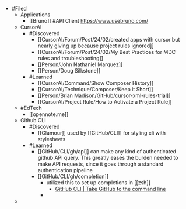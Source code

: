 - #Filed
	- Applications
		- [[Bruno]] #API Client https://www.usebruno.com/
	- CursorAI
		- #Discovered
			- [[CursorAI/Forum/Post/24/02/created apps with cursor but nearly giving up because project rules ignored]]
			- [[CursorAI/Forum/Post/24/02/My Best Practices for MDC rules and troubleshooting]]
			- [[Person/John Nathaniel Marquez]]
			- [[Person/Doug Silkstone]]
		- #Learned
			- [[CursorAI/Command/Show Composer History]]
			- [[CursorAI/Technique/Composer/Keep it Short]]
			- [[Person/Brian Madison/GitHub/cursor-xml-rules-trial]]
			- [[CursorAI/Project Rule/How to Activate a Project Rule]]
	- #EdTech
		- [[opennote.me]]
	- Github CLI
		- #Discovered
			- [[Glamour]] used by [[GitHub/CLI]] for styling cli with stylesheets
		- #Learned
			- [[GitHub/CLI/gh/api]] can make any kind of authenticated github API query. This greatly eases the burden needed to make API requests, since it goes through a standard authentication pipeline
			- [[GitHub/CLI/gh/completion]]
				- utilized this to set up completions in [[zsh]]
					- [GitHub CLI | Take GitHub to the command line](https://cli.github.com/manual/gh_completion)
				-
	-
